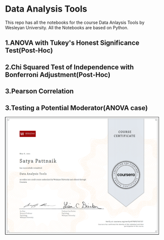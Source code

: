 # Data Analysis Tools
This repo has all the notebooks for the course Data Anlaysis Tools by Wesleyan University.
All the Notebooks are based on Python.

## 1.ANOVA with Tukey's Honest Significance Test(Post-Hoc)
## 2.Chi Squared Test of Independence with Bonferroni Adjustment(Post-Hoc)
## 3.Pearson Correlation
## 3.Testing a Potential Moderator(ANOVA case)

![Certificate](cert.png)
